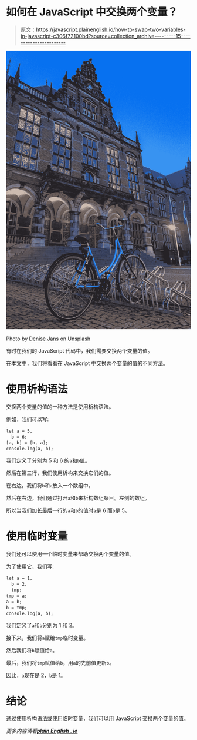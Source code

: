 # 如何在 JavaScript 中交换两个变量？

> 原文：<https://javascript.plainenglish.io/how-to-swap-two-variables-in-javascript-c306f72100bd?source=collection_archive---------15----------------------->

![](img/e4137fb87c9f7789dde270acd2e3088c.png)

Photo by [Denise Jans](https://unsplash.com/@dmjdenise?utm_source=medium&utm_medium=referral) on [Unsplash](https://unsplash.com?utm_source=medium&utm_medium=referral)

有时在我们的 JavaScript 代码中，我们需要交换两个变量的值。

在本文中，我们将看看在 JavaScript 中交换两个变量的值的不同方法。

# 使用析构语法

交换两个变量的值的一种方法是使用析构语法。

例如，我们可以写:

```
let a = 5,
  b = 6;
[a, b] = [b, a];
console.log(a, b);
```

我们定义了分别为 5 和 6 的`a`和`b`值。

然后在第三行，我们使用析构来交换它们的值。

在右边，我们将`b`和`a`放入一个数组中。

然后在右边，我们通过打开`a`和`b`来析构数组条目。左侧的数组。

所以当我们加长最后一行的`a`和`b`的值时`a`是 6 而`b`是 5。

# 使用临时变量

我们还可以使用一个临时变量来帮助交换两个变量的值。

为了使用它，我们写:

```
let a = 1,
  b = 2,
  tmp;
tmp = a;
a = b;
b = tmp;
console.log(a, b);
```

我们定义了`a`和`b`分别为 1 和 2。

接下来，我们将`a`赋给`tmp`临时变量。

然后我们将`b`赋值给`a`。

最后，我们将`tmp`赋值给`b`，用`a`的先前值更新`b`。

因此，`a`现在是 2，`b`是 1。

# 结论

通过使用析构语法或使用临时变量，我们可以用 JavaScript 交换两个变量的值。

*更多内容请看*[***plain English . io***](http://plainenglish.io/)